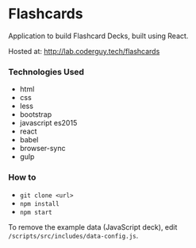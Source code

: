 # Flashcards

Application to build Flashcard Decks, built using React.

Hosted at: http://lab.coderguy.tech/flashcards

### Technologies Used

- html
- css
- less
- bootstrap
- javascript es2015
- react
- babel
- browser-sync
- gulp

### How to

- `git clone <url>`
- `npm install`
- `npm start`

To remove the example data (JavaScript deck), edit `/scripts/src/includes/data-config.js`.